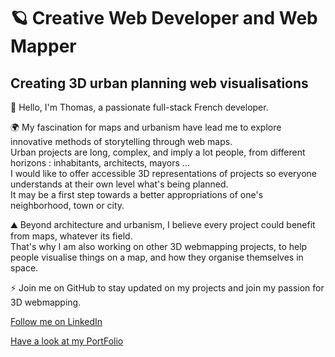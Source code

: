 

<h1>🪐 Creative Web Developer and Web Mapper </h1>
<h2> Creating 3D urban planning web visualisations</h2>


👋 Hello, I'm Thomas, a passionate full-stack French developer.

🌍 My fascination for maps and urbanism have lead me to explore innovative methods of storytelling through web maps. </br>
Urban projects are long, complex, and imply a lot people, from different horizons : inhabitants, architects, mayors ... </br>
I would like to offer accessible 3D representations of projects so everyone understands at their own level what's being planned. </br>
It may be a first step towards a better appropriations of one's neighborhood, town or city.

⛰️ Beyond architecture and urbanism, I believe every project could benefit from maps, whatever its field. </br>
That's why I am also working on other 3D webmapping projects, to help people visualise things on a map, and how they organise themselves in space.

⚡️ Join me on GitHub to stay updated on my projects and join my passion for 3D webmapping.


<p>
<a href="https://linkedin.com/in/thomas lonjon" target="blank">
   Follow me on LinkedIn
</a>
</p>
<p>
<a href="https://thomaslonjon.netlify.app/" target="blank">
   Have a look at my PortFolio
</a>
</p>





